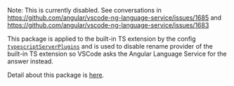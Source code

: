 Note: This is currently disabled. See conversations in https://github.com/angular/vscode-ng-language-service/issues/1685 and https://github.com/angular/vscode-ng-language-service/issues/1683

This package is applied to the built-in TS extension by the config [`typescriptServerPlugins`][1] and is used to disable rename provider of the built-in TS extension so VSCode asks the Angular Language Service for the answer instead.

Detail about this package is [here][2].

[1]: https://code.visualstudio.com/api/references/contribution-points#contributes.typescriptServerPlugins
[2]: https://github.com/angular/angular/blob/main/packages/language-service/README.md#override-rename-ts-plugin
